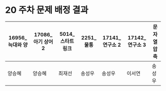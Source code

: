 # 20 주차 문제 배정 결과

| 16956_늑대와 양 | 17086_아기 상어 2 | 5014_스타트링크 | 2251_물통 | 17141_연구소 2 | 17142_연구소 3 | 문자열 압축 |
| --- | --- | --- | --- | --- | --- | --- |
| 양승혜 | 양승혜 | 최재선 | 송성우 | 송성우 | 이서연 | 송성우 |
